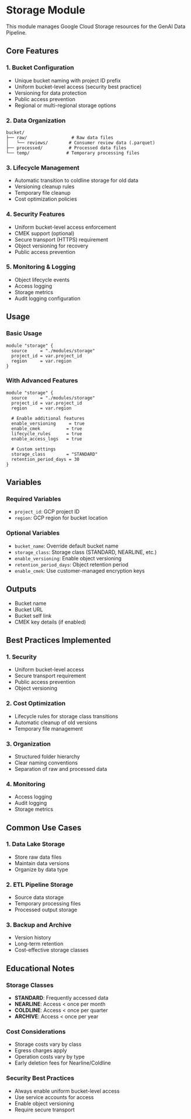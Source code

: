 # Storage Module

This module manages Google Cloud Storage resources for the GenAI Data Pipeline.

## Core Features

### 1. Bucket Configuration
- Unique bucket naming with project ID prefix
- Uniform bucket-level access (security best practice)
- Versioning for data protection
- Public access prevention
- Regional or multi-regional storage options

### 2. Data Organization
```
bucket/
├── raw/                 # Raw data files
│   └── reviews/        # Consumer review data (.parquet)
├── processed/          # Processed data files
└── temp/              # Temporary processing files
```

### 3. Lifecycle Management
- Automatic transition to coldline storage for old data
- Versioning cleanup rules
- Temporary file cleanup
- Cost optimization policies

### 4. Security Features
- Uniform bucket-level access enforcement
- CMEK support (optional)
- Secure transport (HTTPS) requirement
- Object versioning for recovery
- Public access prevention

### 5. Monitoring & Logging
- Object lifecycle events
- Access logging
- Storage metrics
- Audit logging configuration

## Usage

### Basic Usage
```hcl
module "storage" {
  source     = "./modules/storage"
  project_id = var.project_id
  region     = var.region
}
```

### With Advanced Features
```hcl
module "storage" {
  source     = "./modules/storage"
  project_id = var.project_id
  region     = var.region
  
  # Enable additional features
  enable_versioning     = true
  enable_cmek          = true
  lifecycle_rules      = true
  enable_access_logs   = true
  
  # Custom settings
  storage_class        = "STANDARD"
  retention_period_days = 30
}
```

## Variables

### Required Variables
- `project_id`: GCP project ID
- `region`: GCP region for bucket location

### Optional Variables
- `bucket_name`: Override default bucket name
- `storage_class`: Storage class (STANDARD, NEARLINE, etc.)
- `enable_versioning`: Enable object versioning
- `retention_period_days`: Object retention period
- `enable_cmek`: Use customer-managed encryption keys

## Outputs
- Bucket name
- Bucket URL
- Bucket self link
- CMEK key details (if enabled)

## Best Practices Implemented

### 1. Security
- Uniform bucket-level access
- Secure transport requirement
- Public access prevention
- Object versioning

### 2. Cost Optimization
- Lifecycle rules for storage class transitions
- Automatic cleanup of old versions
- Temporary file management

### 3. Organization
- Structured folder hierarchy
- Clear naming conventions
- Separation of raw and processed data

### 4. Monitoring
- Access logging
- Audit logging
- Storage metrics

## Common Use Cases

### 1. Data Lake Storage
- Store raw data files
- Maintain data versions
- Organize by data type

### 2. ETL Pipeline Storage
- Source data storage
- Temporary processing files
- Processed output storage

### 3. Backup and Archive
- Version history
- Long-term retention
- Cost-effective storage classes

## Educational Notes

### Storage Classes
- **STANDARD**: Frequently accessed data
- **NEARLINE**: Access < once per month
- **COLDLINE**: Access < once per quarter
- **ARCHIVE**: Access < once per year

### Cost Considerations
- Storage costs vary by class
- Egress charges apply
- Operation costs vary by type
- Early deletion fees for Nearline/Coldline

### Security Best Practices
- Always enable uniform bucket-level access
- Use service accounts for access
- Enable object versioning
- Require secure transport 